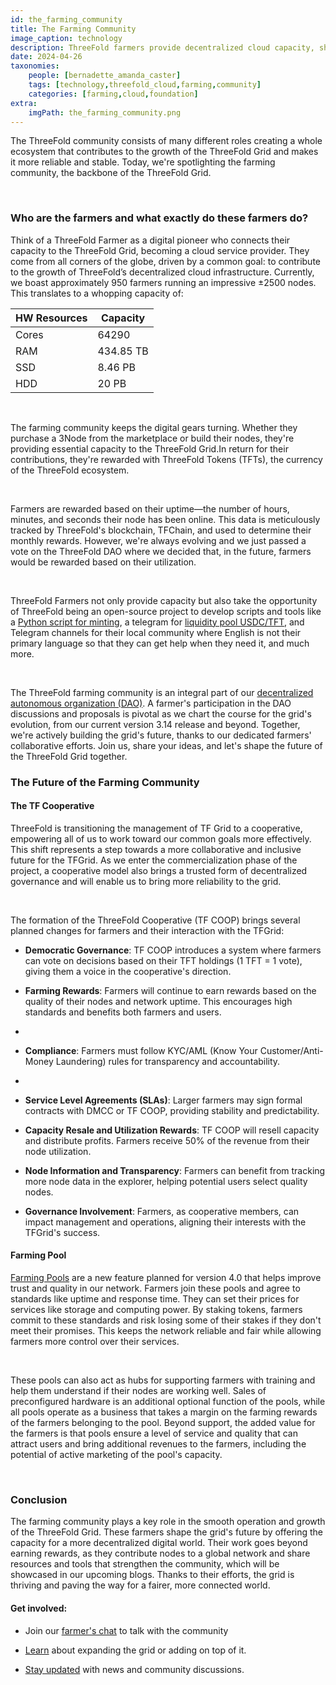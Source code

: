 ```yaml
---
id: the_farming_community
title: The Farming Community
image_caption: technology
description: ThreeFold farmers provide decentralized cloud capacity, shape the grid's future, and share resources to build a fair and connected world.
date: 2024-04-26
taxonomies:
    people: [bernadette_amanda_caster]
    tags: [technology,threefold_cloud,farming,community]
    categories: [farming,cloud,foundation]
extra:
    imgPath: the_farming_community.png
---
```


The ThreeFold community consists of many different roles creating a whole ecosystem that contributes to the growth of the ThreeFold Grid and makes it more reliable and stable. Today, we're spotlighting the farming community, the backbone of the ThreeFold Grid.

</br>

### **Who are the farmers and what exactly do these farmers do?**

Think of a ThreeFold Farmer as a digital pioneer who connects their capacity to the ThreeFold Grid, becoming a cloud service provider. They come from all corners of the globe, driven by a common goal: to contribute to the growth of ThreeFold’s decentralized cloud infrastructure.
Currently, we boast approximately 950 farmers running an impressive ±2500 nodes. This translates to a whopping capacity of:

| HW Resources | Capacity |
| ---- | --- |
| Cores | 64290 |
| RAM | 434.85 TB
| SSD | 8.46 PB |
| HDD | 20 PB | 

</br>

The farming community keeps the digital gears turning. Whether they purchase a 3Node from the marketplace or build their nodes, they're providing essential capacity to the ThreeFold Grid.In return for their contributions, they're rewarded with ThreeFold Tokens (TFTs), the currency of the ThreeFold ecosystem.

</br>

Farmers are rewarded based on their uptime—the number of hours, minutes, and seconds their node has been online. This data is meticulously tracked by ThreeFold's blockchain, TFChain,  and used to determine their monthly rewards. However, we're always evolving and we just passed a vote on the ThreeFold DAO where we decided that, in the future, farmers would be rewarded based on their utilization.

</br>

ThreeFold Farmers not only provide capacity but also take the opportunity of ThreeFold being an open-source project to develop scripts and tools like a [Python script for minting](https://forum.threefold.io/t/farm-earnings-data-capture-made-easy/4251), a telegram for [liquidity pool  USDC/TFT](https://t.me/threefold/42257/54497), and Telegram channels for their local community where English is not their primary language so that they can get help when they need it, and much more.

</br>

The ThreeFold farming community is an integral part of our [decentralized autonomous organization (DAO)](https://manual.grid.tf/documentation/dashboard/tfchain/tf_dao.html). A farmer's participation in the DAO discussions and proposals is pivotal as we chart the course for the grid's evolution, from our current version 3.14 release and beyond. Together, we're actively building the grid's future, thanks to our dedicated farmers' collaborative efforts. Join us, share your ideas, and let's shape the future of the ThreeFold Grid together.

### **The Future of the Farming Community**

#### **The TF Cooperative**

ThreeFold is transitioning the management of TF Grid to a cooperative, empowering all of us to work toward our common goals more effectively. This shift represents a step towards a more collaborative and inclusive future for the TFGrid. As we enter the commercialization phase of the project, a cooperative model also brings a trusted form of decentralized governance and will enable us to bring more reliability to the grid.

</br>

The formation of the ThreeFold Cooperative (TF COOP) brings several planned changes for farmers and their interaction with the TFGrid:

<ul>
<li> 

**Democratic Governance**: TF COOP introduces a system where farmers can vote on decisions based on their TFT holdings (1 TFT = 1 vote), giving them a voice in the cooperative's direction. </li>

<li>

**Farming Rewards**: Farmers will continue to earn rewards based on the quality of their nodes and network uptime. This encourages high standards and benefits both farmers and users.<li>

<li>

**Compliance**: Farmers must follow KYC/AML (Know Your Customer/Anti-Money Laundering) rules for transparency and accountability.<li>

<li>

**Service Level Agreements (SLAs)**: Larger farmers may sign formal contracts with DMCC or TF COOP, providing stability and predictability.</li>

<li>

**Capacity Resale and Utilization Rewards**: TF COOP will resell capacity and distribute profits. Farmers receive 50% of the revenue from their node utilization.</li>

<li>

**Node Information and Transparency**: Farmers can benefit from tracking more node data in the explorer, helping potential users select quality nodes.</li>

<li>

**Governance Involvement**: Farmers, as cooperative members, can impact management and operations, aligning their interests with the TFGrid's success.</li>
</ul>

#### **Farming Pool**

[Farming Pools](https://www.threefold.io/blog/farming-pools/) are a new feature planned for version 4.0 that helps improve trust and quality in our network. Farmers join these pools and agree to standards like uptime and response time. They can set their prices for services like storage and computing power. By staking tokens, farmers commit to these standards and risk losing some of their stakes if they don't meet their promises. This keeps the network reliable and fair while allowing farmers more control over their services.

</br>

These pools can also act as hubs for supporting farmers with training and help them understand if their nodes are working well. Sales of preconfigured hardware is an additional optional function of the pools, while all pools operate as a business that takes a margin on the farming rewards of the farmers belonging to the pool. Beyond support, the added value for the farmers is that pools ensure a level of service and quality that can attract users and bring additional revenues to the farmers, including the potential of active marketing of the pool's capacity.

</br>

### **Conclusion**

The farming community plays a key role in the smooth operation and growth of the ThreeFold Grid. These farmers shape the grid's future by offering the capacity for a more decentralized digital world. Their work goes beyond earning rewards, as they contribute nodes to a global network and share resources and tools that strengthen the community, which will be showcased in our upcoming blogs. Thanks to their efforts, the grid is thriving and paving the way for a fairer, more connected world.

#### Get involved: 

<ul>
<li>

Join our [farmer's chat](https://t.me/threefoldfarmers) to talk with the community</li>

<li>

[Learn](https://manual.grid.tf/) about expanding the grid or adding on top of it.</li>

<li>

[Stay updated](https://t.me/threefoldnews) with news and community discussions.</li>
</ul>
















